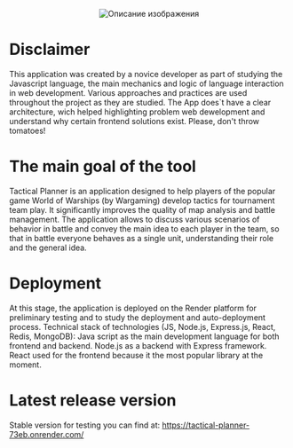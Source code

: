 <p align="center">
  <img src="https://github.com/user-attachments/assets/40471f5e-16d5-4ff9-ba92-cd8ac9960950" alt="Описание изображения">
</p>

# Disclaimer
This application was created by a novice developer as part of studying the Javascript language, the main mechanics and logic of language interaction in web development. Various approaches and practices are used throughout the project as they are studied. The App does`t have a clear architecture, wich helped highlighting problem web dewelopment and understand why certain frontend solutions exist. 
Please, don't throw tomatoes!

# The main goal of the tool

Tactical Planner is an application designed to help players of the popular game World of Warships (by Wargaming) develop tactics for tournament team play.  It significantly improves the quality of map analysis and battle management. The application allows to discuss various scenarios of behavior in battle and convey the main idea to each player in the team, so that in battle everyone behaves as a single unit, understanding their role and the general idea.

# Deployment

At this stage, the application is deployed on the Render platform for preliminary testing and to study the deployment and auto-deployment process.
Technical stack of technologies (JS, Node.js, Express.js, React, Redis, MongoDB): Java script as the main development language for both frontend and backend. Node.js as a backend with Express framework.
React used for the frontend because it the most popular library at the moment.

# Latest release  version 
Stable version for testing you can find at:  https://tactical-planner-73eb.onrender.com/
